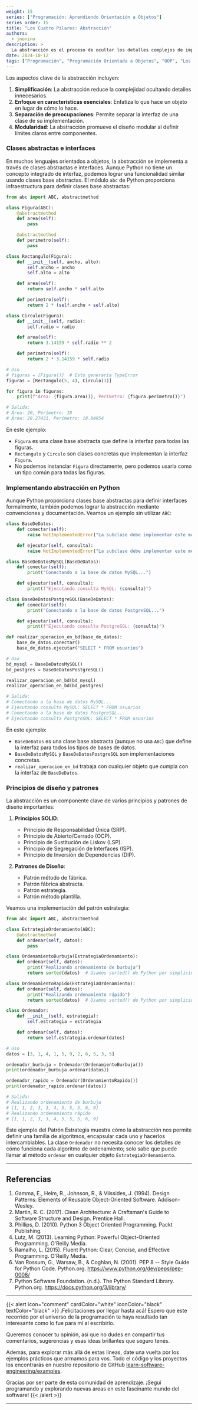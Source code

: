```yaml
---
weight: 15
series: ["Programación: Aprendiendo Orientación a Objetos"]
series_order: 15
title: "Los Cuatro Pilares: Abstracción"
authors:
  - jnonino
description: >
  La abstracción es el proceso de ocultar los detalles complejos de implementación y mostrar solo las características necesarias de un objeto. Se trata de crear una vista simplificada de un objeto que represente sus características esenciales sin incluir detalles de fondo o explicaciones.
date: 2024-10-12
tags: ["Programación", "Programación Orientada a Objetos", "OOP", "Los Cuatro Pilares", "Abstracción"]
---
```


Los aspectos clave de la abstracción incluyen:

1. **Simplificación**: La abstracción reduce la complejidad ocultando detalles innecesarios.
2. **Enfoque en características esenciales**: Enfatiza lo que hace un objeto en lugar de cómo lo hace.
3. **Separación de preocupaciones**: Permite separar la interfaz de una clase de su implementación.
4. **Modularidad**: La abstracción promueve el diseño modular al definir límites claros entre componentes.

### Clases abstractas e interfaces

En muchos lenguajes orientados a objetos, la abstracción se implementa a través de clases abstractas e interfaces. Aunque Python no tiene un concepto integrado de interfaz, podemos lograr una funcionalidad similar usando clases base abstractas. El módulo `abc` de Python proporciona infraestructura para definir clases base abstractas:

```python
from abc import ABC, abstractmethod

class Figura(ABC):
    @abstractmethod
    def area(self):
        pass

    @abstractmethod
    def perimetro(self):
        pass

class Rectangulo(Figura):
    def __init__(self, ancho, alto):
        self.ancho = ancho
        self.alto = alto

    def area(self):
        return self.ancho * self.alto

    def perimetro(self):
        return 2 * (self.ancho + self.alto)

class Circulo(Figura):
    def __init__(self, radio):
        self.radio = radio

    def area(self):
        return 3.14159 * self.radio ** 2

    def perimetro(self):
        return 2 * 3.14159 * self.radio

# Uso
# figuras = [Figura()]  # Esto generaría TypeError
figuras = [Rectangulo(5, 4), Circulo(3)]

for figura in figuras:
    print(f"Área: {figura.area()}, Perímetro: {figura.perimetro()}")

# Salida:
# Área: 20, Perímetro: 18
# Área: 28.27431, Perímetro: 18.84954
```

En este ejemplo:
- `Figura` es una clase base abstracta que define la interfaz para todas las figuras.
- `Rectangulo` y `Circulo` son clases concretas que implementan la interfaz `Figura`.
- No podemos instanciar `Figura` directamente, pero podemos usarla como un tipo común para todas las figuras.

### Implementando abstracción en Python

Aunque Python proporciona clases base abstractas para definir interfaces formalmente, también podemos lograr la abstracción mediante convenciones y documentación. Veamos un ejemplo sin utilizar `ABC`:

```python
class BaseDeDatos:
    def conectar(self):
        raise NotImplementedError("La subclase debe implementar este método abstracto")

    def ejecutar(self, consulta):
        raise NotImplementedError("La subclase debe implementar este método abstracto")

class BaseDeDatosMySQL(BaseDeDatos):
    def conectar(self):
        print("Conectando a la base de datos MySQL...")

    def ejecutar(self, consulta):
        print(f"Ejecutando consulta MySQL: {consulta}")

class BaseDeDatosPostgreSQL(BaseDeDatos):
    def conectar(self):
        print("Conectando a la base de datos PostgreSQL...")

    def ejecutar(self, consulta):
        print(f"Ejecutando consulta PostgreSQL: {consulta}")

def realizar_operacion_en_bd(base_de_datos):
    base_de_datos.conectar()
    base_de_datos.ejecutar("SELECT * FROM usuarios")

# Uso
bd_mysql = BaseDeDatosMySQL()
bd_postgres = BaseDeDatosPostgreSQL()

realizar_operacion_en_bd(bd_mysql)
realizar_operacion_en_bd(bd_postgres)

# Salida:
# Conectando a la base de datos MySQL...
# Ejecutando consulta MySQL: SELECT * FROM usuarios
# Conectando a la base de datos PostgreSQL...
# Ejecutando consulta PostgreSQL: SELECT * FROM usuarios
```

En este ejemplo:
- `BaseDeDatos` es una clase base abstracta (aunque no usa `ABC`) que define la interfaz para todos los tipos de bases de datos.
- `BaseDeDatosMySQL` y `BaseDeDatosPostgreSQL` son implementaciones concretas.
- `realizar_operacion_en_bd` trabaja con cualquier objeto que cumpla con la interfaz de `BaseDeDatos`.

### Principios de diseño y patrones

La abstracción es un componente clave de varios principios y patrones de diseño importantes:

1. **Principios SOLID**:
   - Principio de Responsabilidad Única (SRP).
   - Principio de Abierto/Cerrado (OCP).
   - Principio de Sustitución de Liskov (LSP).
   - Principio de Segregación de Interfaces (ISP).
   - Principio de Inversión de Dependencias (DIP).

2. **Patrones de Diseño**:
   - Patrón método de fábrica.
   - Patrón fábrica abstracta.
   - Patrón estrategia.
   - Patrón método plantilla.

Veamos una implementación del patrón estrategia:

```python
from abc import ABC, abstractmethod

class EstrategiaOrdenamiento(ABC):
    @abstractmethod
    def ordenar(self, datos):
        pass

class OrdenamientoBurbuja(EstrategiaOrdenamiento):
    def ordenar(self, datos):
        print("Realizando ordenamiento de burbuja")
        return sorted(datos)  # Usamos sorted() de Python por simplicidad

class OrdenamientoRapido(EstrategiaOrdenamiento):
    def ordenar(self, datos):
        print("Realizando ordenamiento rápido")
        return sorted(datos)  # Usamos sorted() de Python por simplicidad

class Ordenador:
    def __init__(self, estrategia):
        self.estrategia = estrategia

    def ordenar(self, datos):
        return self.estrategia.ordenar(datos)

# Uso
datos = [3, 1, 4, 1, 5, 9, 2, 6, 5, 3, 5]

ordenador_burbuja = Ordenador(OrdenamientoBurbuja())
print(ordenador_burbuja.ordenar(datos))

ordenador_rapido = Ordenador(OrdenamientoRapido())
print(ordenador_rapido.ordenar(datos))

# Salida:
# Realizando ordenamiento de burbuja
# [1, 1, 2, 3, 3, 4, 5, 5, 5, 6, 9]
# Realizando ordenamiento rápido
# [1, 1, 2, 3, 3, 4, 5, 5, 5, 6, 9]
```

Este ejemplo del Patrón Estrategia muestra cómo la abstracción nos permite definir una familia de algoritmos, encapsular cada uno y hacerlos intercambiables. La clase `Ordenador` no necesita conocer los detalles de cómo funciona cada algoritmo de ordenamiento; solo sabe que puede llamar al método `ordenar` en cualquier objeto `EstrategiaOrdenamiento`.

---

## Referencias

1. Gamma, E., Helm, R., Johnson, R., & Vlissides, J. (1994). Design Patterns: Elements of Reusable Object-Oriented Software. Addison-Wesley.
2. Martin, R. C. (2017). Clean Architecture: A Craftsman's Guide to Software Structure and Design. Prentice Hall.
3. Phillips, D. (2010). Python 3 Object Oriented Programming. Packt Publishing.
4. Lutz, M. (2013). Learning Python: Powerful Object-Oriented Programming. O'Reilly Media.
5. Ramalho, L. (2015). Fluent Python: Clear, Concise, and Effective Programming. O'Reilly Media.
6. Van Rossum, G., Warsaw, B., & Coghlan, N. (2001). PEP 8 -- Style Guide for Python Code. Python.org. https://www.python.org/dev/peps/pep-0008/
7. Python Software Foundation. (n.d.). The Python Standard Library. Python.org. https://docs.python.org/3/library/

---

{{< alert icon="comment" cardColor="white" iconColor="black" textColor="black" >}}
¡Felicitaciones por llegar hasta acá! Espero que este recorrido por el universo de la programación te haya resultado tan interesante como lo fue para mí al escribirlo.

Queremos conocer tu opinión, así que no dudes en compartir tus comentarios, sugerencias y esas ideas brillantes que seguro tenés.

Además, para explorar más allá de estas líneas, date una vuelta por los ejemplos prácticos que armamos para vos. Todo el código y los proyectos los encontrarás en nuestro repositorio de GitHub [learn-software-engineering/examples](https://github.com/learn-software-engineering/examples).

Gracias por ser parte de esta comunidad de aprendizaje. ¡Seguí programando y explorando nuevas areas en este fascinante mundo del software!
{{< /alert >}}

---
